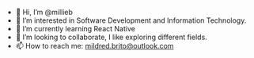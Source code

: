 - 👋 Hi, I’m @millieb
- 👀 I’m interested in Software Development and Information Technology.
- 🌱 I’m currently learning React Native
- 💞️ I’m looking to collaborate, I like exploring different fields.
- 📫 How to reach me: mildred.brito@outlook.com



<!---
millieb/millieb is a ✨ special ✨ repository because its `README.md` (this file) appears on your GitHub profile.
You can click the Preview link to take a look at your changes.
--->
